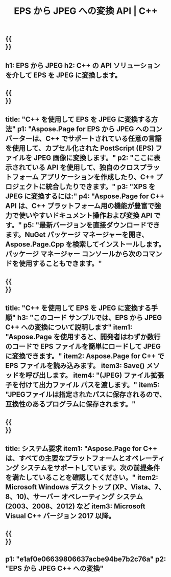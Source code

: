 ﻿---
translation: true
template: /_templates/_conversion-child-cpp.md
title: EPS から JPEG への変換 API | C++
url: /cpp/conversion/eps-to-jpeg/
description: Aspose.Page for C++ API ソリューションが提供する EPS から JPEG への変換。 Windows 32 ビット、Windows 64 ビット、および Linux 64 ビットの C++ ランタイム環境で動作します。
informat: EPS
outformat: JPEG
otherformats: XPS PS
---

{{<section banner>}}
---
h1: EPS から JPEG
h2: C++ の API ソリューションを介して EPS を JPEG に変換します。
---

{{<section overview>}}
---
title: "C++ を使用して EPS を JPEG に変換する方法"
p1: "Aspose.Page for EPS から JPEG へのコンバーターは、C++ でサポートされている任意の言語を使用して、カプセル化された PostScript (EPS) ファイルを JPEG 画像に変換します。"
p2: "ここに表示されている API を使用して、独自のクロスプラットフォーム アプリケーションを作成したり、C++ プロジェクトに統合したりできます。"
p3: "XPS を JPEG に変換するには:"
p4: "Aspose.Page for C++ API は、C++ プラットフォーム用の機能が豊富で強力で使いやすいドキュメント操作および変換 API です。"
p5: "最新バージョンを直接ダウンロードできます。NuGet パッケージ マネージャーを開き、Aspose.Page.Cpp を検索してインストールします。パッケージ マネージャー コンソールから次のコマンドを使用することもできます。"
---

{{<section feature1>}}
---
title: "C++ を使用して EPS を JPEG に変換する手順"
h3: "このコード サンプルでは、​​EPS から JPEG C++ への変換について説明します"
item1: "Aspose.Page を使用すると、開発者はわずか数行のコードで EPS ファイルを簡単にロードして JPEG に変換できます。"
item2: Aspose.Page for C++ で EPS ファイルを読み込みます。
item3: Save() メソッドを呼び出します。
item4: "(JPEG) ファイル拡張子を付けて出力ファイル パスを渡します。"
item5: "JPEGファイルは指定されたパスに保存されるので、互換性のあるプログラムに保存されます。"
---

{{<section feature2>}}
---
title: システム要求
item1: "Aspose.Page for C++ は、すべての主要なプラットフォームとオペレーティング システムをサポートしています。次の前提条件を満たしていることを確認してください。"
item2: Microsoft Windows デスクトップ (XP、Vista、7、8、10)、サーバー オペレーティング システム (2003、2008、2012) など
item3: Microsoft Visual C++ バージョン 2017 以降。
---

{{<section gist>}}
---
p1: "e1af0e06639806637acbe94be7b2c76a"
p2: "EPS から JPEG C++ への変換"
---
